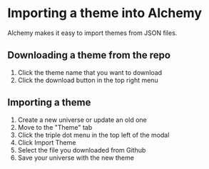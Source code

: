 # Importing a theme into Alchemy

Alchemy makes it easy to import themes from JSON files.

## Downloading a theme from the repo

1. Click the theme name that you want to download
2. Click the download button in the top right menu

## Importing a theme

1. Create a new universe or update an old one
2. Move to the "Theme" tab
3. Click the triple dot menu in the top left of the modal
4. Click Import Theme
5. Select the file you downloaded from Github
6. Save your universe with the new theme
